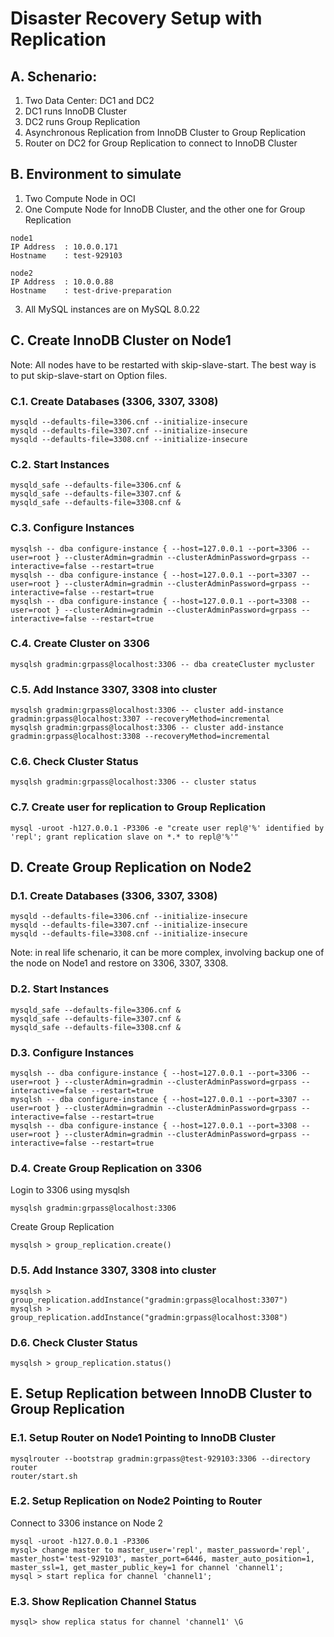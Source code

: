# Disaster Recovery Setup with Replication 
## A. Schenario:
1. Two Data Center: DC1 and DC2
2. DC1 runs InnoDB Cluster
3. DC2 runs Group Replication
4. Asynchronous Replication from InnoDB Cluster to Group Replication
5. Router on DC2 for Group Replication to connect to InnoDB Cluster
## B. Environment to simulate
1. Two Compute Node in OCI
2. One Compute Node for InnoDB Cluster, and the other one for Group Replication
```
node1
IP Address  : 10.0.0.171
Hostname    : test-929103

node2
IP Address  : 10.0.0.88
Hostname    : test-drive-preparation
```
3. All MySQL instances are on MySQL 8.0.22
## C. Create InnoDB Cluster on Node1
Note: All nodes have to be restarted with skip-slave-start. The best way is to put skip-slave-start on Option files.
### C.1. Create Databases (3306, 3307, 3308)
```
mysqld --defaults-file=3306.cnf --initialize-insecure
mysqld --defaults-file=3307.cnf --initialize-insecure
mysqld --defaults-file=3308.cnf --initialize-insecure
```
### C.2. Start Instances 
```
mysqld_safe --defaults-file=3306.cnf &
mysqld_safe --defaults-file=3307.cnf &
mysqld_safe --defaults-file=3308.cnf &
```
### C.3. Configure Instances
```
mysqlsh -- dba configure-instance { --host=127.0.0.1 --port=3306 --user=root } --clusterAdmin=gradmin --clusterAdminPassword=grpass --interactive=false --restart=true
mysqlsh -- dba configure-instance { --host=127.0.0.1 --port=3307 --user=root } --clusterAdmin=gradmin --clusterAdminPassword=grpass --interactive=false --restart=true
mysqlsh -- dba configure-instance { --host=127.0.0.1 --port=3308 --user=root } --clusterAdmin=gradmin --clusterAdminPassword=grpass --interactive=false --restart=true
```
### C.4. Create Cluster on 3306
```
mysqlsh gradmin:grpass@localhost:3306 -- dba createCluster mycluster
```
### C.5. Add Instance 3307, 3308 into cluster
```
mysqlsh gradmin:grpass@localhost:3306 -- cluster add-instance gradmin:grpass@localhost:3307 --recoveryMethod=incremental
mysqlsh gradmin:grpass@localhost:3306 -- cluster add-instance gradmin:grpass@localhost:3308 --recoveryMethod=incremental
```
### C.6. Check Cluster Status
```
mysqlsh gradmin:grpass@localhost:3306 -- cluster status
```
### C.7. Create user for replication to Group Replication
```
mysql -uroot -h127.0.0.1 -P3306 -e "create user repl@'%' identified by 'repl'; grant replication slave on *.* to repl@'%'"
```
## D. Create Group Replication on Node2
### D.1. Create Databases (3306, 3307, 3308)
```
mysqld --defaults-file=3306.cnf --initialize-insecure
mysqld --defaults-file=3307.cnf --initialize-insecure
mysqld --defaults-file=3308.cnf --initialize-insecure
```
Note: in real life schenario, it can be more complex, involving backup one of the node on Node1 and restore on 3306, 3307, 3308.
### D.2. Start Instances 
```
mysqld_safe --defaults-file=3306.cnf &
mysqld_safe --defaults-file=3307.cnf &
mysqld_safe --defaults-file=3308.cnf &
```
### D.3. Configure Instances
```
mysqlsh -- dba configure-instance { --host=127.0.0.1 --port=3306 --user=root } --clusterAdmin=gradmin --clusterAdminPassword=grpass --interactive=false --restart=true
mysqlsh -- dba configure-instance { --host=127.0.0.1 --port=3307 --user=root } --clusterAdmin=gradmin --clusterAdminPassword=grpass --interactive=false --restart=true
mysqlsh -- dba configure-instance { --host=127.0.0.1 --port=3308 --user=root } --clusterAdmin=gradmin --clusterAdminPassword=grpass --interactive=false --restart=true
```
### D.4. Create Group Replication on 3306
Login to 3306 using mysqlsh
```
mysqlsh gradmin:grpass@localhost:3306 
```
Create Group Replication
```
mysqlsh > group_replication.create()
```
### D.5. Add Instance 3307, 3308 into cluster
```
mysqlsh > group_replication.addInstance("gradmin:grpass@localhost:3307")
mysqlsh > group_replication.addInstance("gradmin:grpass@localhost:3308")
```
### D.6. Check Cluster Status
```
mysqlsh > group_replication.status()
```
## E. Setup Replication between InnoDB Cluster to Group Replication
### E.1. Setup Router on Node1 Pointing to InnoDB Cluster
```
mysqlrouter --bootstrap gradmin:grpass@test-929103:3306 --directory router
router/start.sh
```
### E.2. Setup Replication on Node2 Pointing to Router
Connect to 3306 instance on Node 2
```
mysql -uroot -h127.0.0.1 -P3306
mysql> change master to master_user='repl', master_password='repl', master_host='test-929103', master_port=6446, master_auto_position=1, master_ssl=1, get_master_public_key=1 for channel 'channel1';
mysql > start replica for channel 'channel1';
```
### E.3. Show Replication Channel Status
```
mysql> show replica status for channel 'channel1' \G
```


